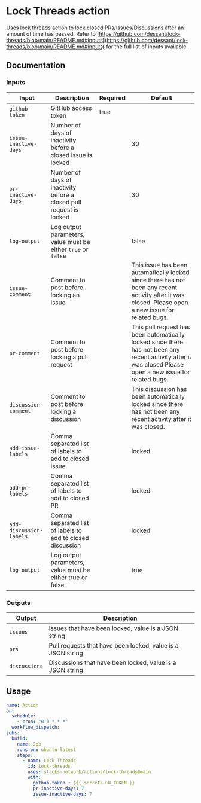 # Lock Threads action

Uses [lock threads](https://github.com/dessant/lock-threads) action to lock closed PRs/Issues/Discussions after an amount of time has passed.
Refer to [https://github.com/dessant/lock-threads/blob/main/README.md#inputs](https://github.com/dessant/lock-threads/blob/main/README.md#inputs) for the full list of inputs available.

## Documentation

### Inputs

| Input                   | Description                                                         | Required | Default                                                                                                                                                    |
| ----------------------- | ------------------------------------------------------------------- | -------- | ---------------------------------------------------------------------------------------------------------------------------------------------------------- |
| `github-token`          | GitHub access token                                                 | true     |                                                                                                                                                            |
| `issue-inactive-days`   | Number of days of inactivity before a closed issue is locked        |          | 30                                                                                                                                                         |
| `pr-inactive-days`      | Number of days of inactivity before a closed pull request is locked |          | 30                                                                                                                                                         |
| `log-output`            | Log output parameters, value must be either `true` or `false`       |          | false                                                                                                                                                      |
| `issue-comment`         | Comment to post before locking an issue                             |          | This issue has been automatically locked since there has not been any recent activity after it was closed. Please open a new issue for related bugs.       |
| `pr-comment`            | Comment to post before locking a pull request                       |          | This pull request has been automatically locked since there has not been any recent activity after it was closed Please open a new issue for related bugs. |
| `discussion-comment`    | Comment to post before locking a discussion                         |          | This discussion has been automatically locked since there has not been any recent activity after it was closed.                                            |
| `add-issue-labels`      | Comma separated list of labels to add to closed issue               |          | locked                                                                                                                                                     |
| `add-pr-labels`         | Comma separated list of labels to add to closed PR                  |          | locked                                                                                                                                                     |
| `add-discussion-labels` | Comma separated list of labels to add to closed discussion          |          | locked                                                                                                                                                     |
| `log-output`            | Log output parameters, value must be either true or false           |          | true                                                                                                                                                       |

### Outputs

| Output        | Description                                                 |
| ------------- | ----------------------------------------------------------- |
| `issues`      | Issues that have been locked, value is a JSON string        |
| `prs`         | Pull requests that have been locked, value is a JSON string |
| `discussions` | Discussions that have been locked, value is a JSON string   |

## Usage

```yaml
name: Action
on:
  schedule:
    - cron: "0 0 * * *"
  workflow_dispatch:
jobs:
  build:
    name: Job
    runs-on: ubuntu-latest
    steps:
      - name: Lock Threads
        id: lock-threads
        uses: stacks-network/actions/lock-threads@main
        with:
          github-token`: ${{ secrets.GH_TOKEN }}
          pr-inactive-days: 7
          issue-inactive-days: 7
```
